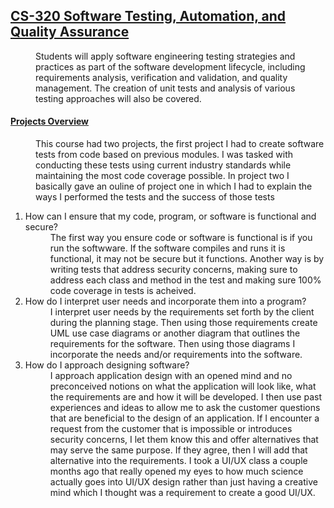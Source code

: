 ## <u>CS-320 Software Testing, Automation, and Quality Assurance</u>
<dd>Students will apply software engineering testing strategies and practices as part of the software development lifecycle, 
including requirements analysis, verification and validation, and quality management. The creation of unit tests and 
analysis of various testing approaches will also be covered.
</dd>
<dl>
    <dt><h4><u>Projects Overview</u></h4></dt>
  <dd>
    <dd>
      This course had two projects, the first project I had to create software tests from code based on previous modules.  I was 
      tasked with conducting these tests using current industry standards while maintaining the most code coverage possible.  In
      project two I basically gave an ouline of project one in which I had to explain the ways I performed the tests and the
      success of those tests
    </dd>
 </dd>
  
  
1.  How can I ensure that my code, program, or software is functional and secure?  
    <dd>
       The first way you ensure code or software is functional is if you run the softwware.  If the software compiles and runs
       it is functional, it may not be secure but it functions.  Another way is by writing tests that address security concerns,
       making sure to address each class and method in the test and making sure 100% code coverage in tests is acheived.
    </dd>
2.  How do I interpret user needs and incorporate them into a program?  
    <dd>
       I interpret user needs by the requirements set forth by the client during the planning stage. Then using those requirements
       create UML use case diagrams or another diagram that outlines the requirements for the software.  Then using those diagrams
       I incorporate the needs and/or requirements into the software.
    </dd>
3.  How do I approach designing software? 
    <dd>
       I approach application design with an opened mind and no preconceived notions on what the application will look like, what 
       the requirements are and how it will be developed.  I then use past experiences and ideas to allow me to ask the customer 
       questions that are beneficial to the design of an application.  If I encounter a request from the customer that is 
       impossible or introduces security concerns, I let them know this and offer alternatives that may serve the same purpose.  
       If they agree, then I will add that alternative into the requirements.  I took a UI/UX class a couple months ago that 
       really opened my eyes to how much science actually goes into UI/UX design rather than just having a creative mind which I 
       thought was a requirement to create a good UI/UX.
    </dd>
